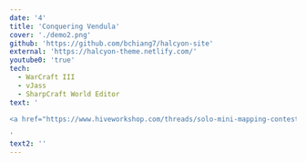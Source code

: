 ```yaml
---
date: '4'
title: 'Conquering Vendula'
cover: './demo2.png'
github: 'https://github.com/bchiang7/halcyon-site'
external: 'https://halcyon-theme.netlify.com/'
youtube0: 'true'
tech:
  - WarCraft III
  - vJass
  - SharpCraft World Editor
text: '

<a href="https://www.hiveworkshop.com/threads/solo-mini-mapping-contest-7-results.231309/">Contest winner</a> against veterans with over <a href="https://www.hiveworkshop.com/threads/conquering-vendula-v2-0a.229210/">3,000 download</a>. Designed and programmed with Warcraft III modding tools. A strategic fast paced boss fight.

'
text2: ''
---
```

